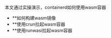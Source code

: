   本文通过实操演示，containerd如何使用wasm容器  
  - **如何构建wasm镜像  
  - **使用crun拉起wasm容器  
  - **使用runwasi拉起wasm容器  
  

